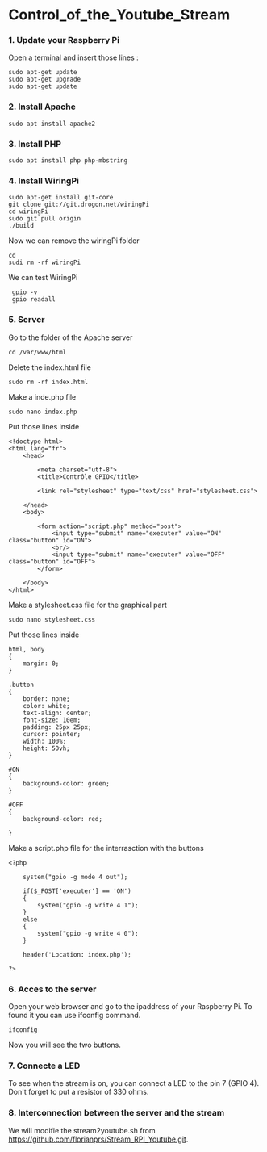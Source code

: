 # Control_of_the_Youtube_Stream

### 1. Update your Raspberry Pi

Open a terminal and insert those lines : 

```
sudo apt-get update 
sudo apt-get upgrade
sudo apt-get update
```

### 2. Install Apache

```
sudo apt install apache2
```

### 3. Install PHP

```
sudo apt install php php-mbstring
```

### 4. Install WiringPi

```
sudo apt-get install git-core
git clone git://git.drogon.net/wiringPi
cd wiringPi
sudo git pull origin
./build
```

Now we can remove the wiringPi folder 
```
cd 
sudi rm -rf wiringPi
```

We can test WiringPi

```
 gpio -v
 gpio readall
```

### 5. Server

Go to the folder of the Apache server

```
cd /var/www/html
```

Delete the index.html file

```
sudo rm -rf index.html
```

Make a inde.php file

```
sudo nano index.php
```

Put those lines inside

```
<!doctype html>
<html lang="fr">
    <head>
        
        <meta charset="utf-8">
        <title>Contrôle GPIO</title>
        
        <link rel="stylesheet" type="text/css" href="stylesheet.css">
        
    </head>
    <body>
        
        <form action="script.php" method="post">
            <input type="submit" name="executer" value="ON" class="button" id="ON">
            <br/>
            <input type="submit" name="executer" value="OFF" class="button" id="OFF">
        </form>
        
    </body>
</html>
```

Make a stylesheet.css file for the graphical part

```
sudo nano stylesheet.css
```

Put those lines inside

```
html, body
{
    margin: 0;
}

.button 
{
    border: none;
    color: white;
    text-align: center;
    font-size: 10em;
    padding: 25px 25px;
    cursor: pointer;
    width: 100%;
    height: 50vh;
}

#ON
{
    background-color: green;
}

#OFF
{
    background-color: red;
    
}
```


Make a script.php file for the interrasction with the buttons

```
<?php

    system("gpio -g mode 4 out");
    
    if($_POST['executer'] == 'ON')
    {
        system("gpio -g write 4 1");
    }
    else
    {
        system("gpio -g write 4 0");
    }

    header('Location: index.php');
    
?>
```

### 6. Acces to the server

Open your web browser and go to the ipaddress of your Raspberry Pi.
To found it you can use ifconfig command.

```
ifconfig
```

Now you will see the two buttons. 

### 7. Connecte a LED

To see when the stream is on, you can connect a LED to the pin 7 (GPIO 4). Don't forget to put a resistor of 330 ohms. 

### 8. Interconnection between the server and the stream 

We will modifie the stream2youtube.sh from https://github.com/florianprs/Stream_RPI_Youtube.git.




